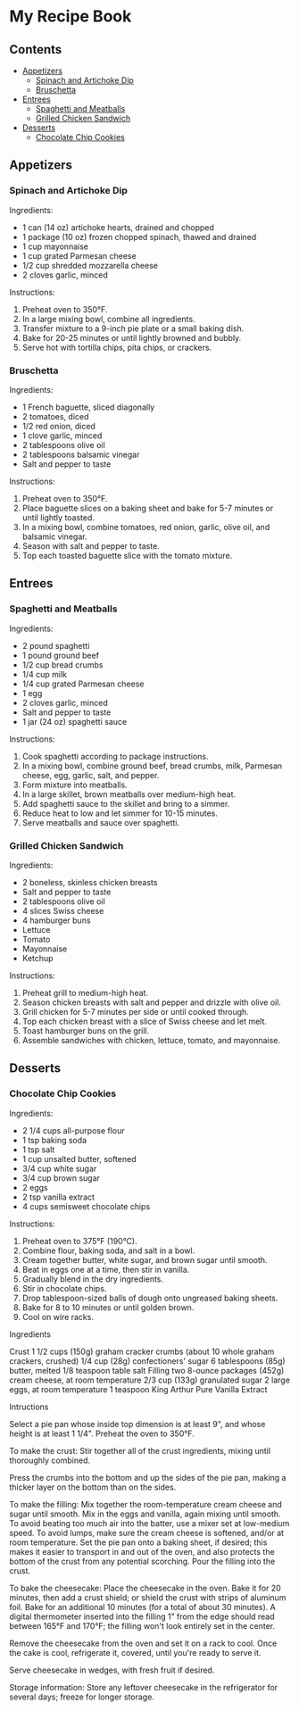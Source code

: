 # My Recipe Book

## Contents
- [Appetizers](#appetizers)
    - [Spinach and Artichoke Dip](#spinach-and-artichoke-dip)
    - [Bruschetta](#bruschetta)
- [Entrees](#entrees)
    - [Spaghetti and Meatballs](#spaghetti-and-meatballs)
    - [Grilled Chicken Sandwich](#grilled-chicken-sandwich)
- [Desserts](#desserts)
    - [Chocolate Chip Cookies](#chocolate-chip-cookies)

## Appetizers
### Spinach and Artichoke Dip

Ingredients:
- 1 can (14 oz) artichoke hearts, drained and chopped
- 1 package (10 oz) frozen chopped spinach, thawed and drained
- 1 cup mayonnaise
- 1 cup grated Parmesan cheese
- 1/2 cup shredded mozzarella cheese
- 2 cloves garlic, minced

Instructions:
1. Preheat oven to 350°F.
2. In a large mixing bowl, combine all ingredients.
3. Transfer mixture to a 9-inch pie plate or a small baking dish.
4. Bake for 20-25 minutes or until lightly browned and bubbly.
5. Serve hot with tortilla chips, pita chips, or crackers.

### Bruschetta

Ingredients:
- 1 French baguette, sliced diagonally
- 2 tomatoes, diced
- 1/2 red onion, diced
- 1 clove garlic, minced
- 2 tablespoons olive oil
- 2 tablespoons balsamic vinegar
- Salt and pepper to taste

Instructions:
1. Preheat oven to 350°F.
2. Place baguette slices on a baking sheet and bake for 5-7 minutes or until lightly toasted.
3. In a mixing bowl, combine tomatoes, red onion, garlic, olive oil, and balsamic vinegar.
4. Season with salt and pepper to taste.
5. Top each toasted baguette slice with the tomato mixture.

## Entrees
### Spaghetti and Meatballs

Ingredients:
- 2 pound spaghetti
- 1 pound ground beef
- 1/2 cup bread crumbs
- 1/4 cup milk
- 1/4 cup grated Parmesan cheese
- 1 egg
- 2 cloves garlic, minced
- Salt and pepper to taste
- 1 jar (24 oz) spaghetti sauce

Instructions:
1. Cook spaghetti according to package instructions.
2. In a mixing bowl, combine ground beef, bread crumbs, milk, Parmesan cheese, egg, garlic, salt, and pepper.
3. Form mixture into meatballs.
4. In a large skillet, brown meatballs over medium-high heat.
5. Add spaghetti sauce to the skillet and bring to a simmer.
6. Reduce heat to low and let simmer for 10-15 minutes.
7. Serve meatballs and sauce over spaghetti.

### Grilled Chicken Sandwich

Ingredients:
- 2 boneless, skinless chicken breasts
- Salt and pepper to taste
- 2 tablespoons olive oil
- 4 slices Swiss cheese
- 4 hamburger buns
- Lettuce
- Tomato
- Mayonnaise
- Ketchup

Instructions:
1. Preheat grill to medium-high heat.
2. Season chicken breasts with salt and pepper and drizzle with olive oil.
3. Grill chicken for 5-7 minutes per side or until cooked through.
4. Top each chicken breast with a slice of Swiss cheese and let melt.
5. Toast hamburger buns on the grill.
6. Assemble sandwiches with chicken, lettuce, tomato, and mayonnaise.

## Desserts
### Chocolate Chip Cookies

Ingredients:
- 2 1/4 cups all-purpose flour
- 1 tsp baking soda
- 1 tsp salt
- 1 cup unsalted butter, softened
- 3/4 cup white sugar
- 3/4 cup brown sugar
- 2 eggs
- 2 tsp vanilla extract
- 4 cups semisweet chocolate chips

Instructions:
1. Preheat oven to 375°F (190°C).
2. Combine flour, baking soda, and salt in a bowl.
3. Cream together butter, white sugar, and brown sugar until smooth.
4. Beat in eggs one at a time, then stir in vanilla.
5. Gradually blend in the dry ingredients.
6. Stir in chocolate chips.
7. Drop tablespoon-sized balls of dough onto ungreased baking sheets.
8. Bake for 8 to 10 minutes or until golden brown.
9. Cool on wire racks.

Ingredients

Crust
1 1/2 cups (150g) graham cracker crumbs (about 10 whole graham crackers, crushed)
1/4 cup (28g) confectioners' sugar
6 tablespoons (85g) butter, melted
1/8 teaspoon table salt
Filling
two 8-ounce packages (452g) cream cheese, at room temperature
2/3 cup (133g) granulated sugar
2 large eggs, at room temperature
1 teaspoon King Arthur Pure Vanilla Extract

Intructions

Select a pie pan whose inside top dimension is at least 9", and whose height is at least 1 1/4". Preheat the oven to 350°F.

To make the crust: Stir together all of the crust ingredients, mixing until thoroughly combined.

Press the crumbs into the bottom and up the sides of the pie pan, making a thicker layer on the bottom than on the sides.

To make the filling: Mix together the room-temperature cream cheese and sugar until smooth. Mix in the eggs and vanilla, again mixing until smooth. To avoid beating too much air into the batter, use a mixer set at low-medium speed. To avoid lumps, make sure the cream cheese is softened, and/or at room temperature.
Set the pie pan onto a baking sheet, if desired; this makes it easier to transport in and out of the oven, and also protects the bottom of the crust from any potential scorching. Pour the filling into the crust.

To bake the cheesecake: Place the cheesecake in the oven. Bake it for 20 minutes, then add a crust shield; or shield the crust with strips of aluminum foil. Bake for an additional 10 minutes (for a total of about 30 minutes). A digital thermometer inserted into the filling 1" from the edge should read between 165°F and 170°F; the filling won't look entirely set in the center.

Remove the cheesecake from the oven and set it on a rack to cool. Once the cake is cool, refrigerate it, covered, until you're ready to serve it.

Serve cheesecake in wedges, with fresh fruit if desired.  

Storage information: Store any leftover cheesecake in the refrigerator for several days; freeze for longer storage.

